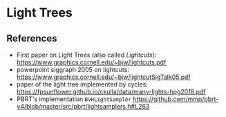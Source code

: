 # Light Trees

## References

- First paper on Light Trees (also called *Lightcuts*): <https://www.graphics.cornell.edu/~bjw/lightcuts.pdf>
- powerpoint siggraph 2005 on lightcuts: <https://www.graphics.cornell.edu/~bjw/lightcutSigTalk05.pdf>
- paper of the light tree implemented by cycles: <https://fpsunflower.github.io/ckulla/data/many-lights-hpg2018.pdf>
- PBRT's implementation `BVHLightSampler` <https://github.com/mmp/pbrt-v4/blob/master/src/pbrt/lightsamplers.h#L263>

